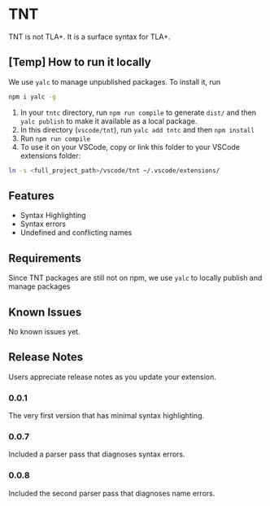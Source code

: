 # TNT

TNT is not TLA+. It is a surface syntax for TLA+.

## [Temp] How to run it locally

We use `yalc` to manage unpublished packages. To install it, run

``` sh
npm i yalc -g
```

1. In your `tntc` directory, run `npm run compile` to generate `dist/` and then `yalc publish` to make it available as a local package.
1. In this directory (`vscode/tnt`), run `yalc add tntc` and then `npm install`
1. Run `npm run compile`
1. To use it on your VSCode, copy or link this folder to your VSCode extensions folder:

``` sh
ln -s <full_project_path>/vscode/tnt ~/.vscode/extensions/
```

## Features

- Syntax Highlighting
- Syntax errors
- Undefined and conflicting names

## Requirements

Since TNT packages are still not on npm, we use `yalc` to locally publish and manage packages

## Known Issues

No known issues yet.

## Release Notes

Users appreciate release notes as you update your extension.

### 0.0.1

The very first version that has minimal syntax highlighting.

### 0.0.7

Included a parser pass that diagnoses syntax errors.

### 0.0.8

Included the second parser pass that diagnoses name errors.
